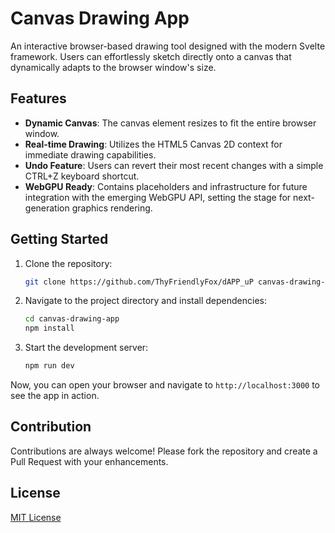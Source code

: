 # Canvas Drawing App 
An interactive browser-based drawing tool designed with the modern Svelte framework. Users can effortlessly sketch directly onto a canvas that dynamically adapts to the browser window's size. 
## Features 
- **Dynamic Canvas**: The canvas element resizes to fit the entire browser window. 
- **Real-time Drawing**: Utilizes the HTML5 Canvas 2D context for immediate drawing capabilities. 
- **Undo Feature**: Users can revert their most recent changes with a simple CTRL+Z keyboard shortcut. 
- **WebGPU Ready**: Contains placeholders and infrastructure for future integration with the emerging WebGPU API, setting the stage for next-generation graphics rendering. 
## Getting Started
1. Clone the repository:
   ```bash 
   git clone https://github.com/ThyFriendlyFox/dAPP_uP canvas-drawing-app 
   ``` 
2. Navigate to the project directory and install dependencies: 
   ```bash 
   cd canvas-drawing-app 
   npm install 
   ``` 
3. Start the development server: 
   ```bash 
   npm run dev 
   ``` 
Now, you can open your browser and navigate to `http://localhost:3000` to see the app in action. 
## Contribution 
Contributions are always welcome! Please fork the repository and create a Pull Request with your enhancements. 
## License 
[MIT License](LICENSE)